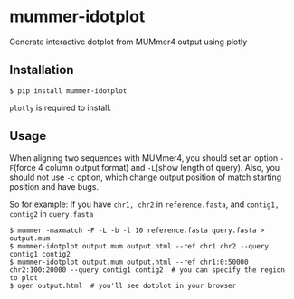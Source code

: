 # mummer-idotplot
Generate interactive dotplot from MUMmer4 output using plotly

## Installation
```
$ pip install mummer-idotplot
```
`plotly` is required to install.

## Usage

When aligning two sequences with MUMmer4, you should set an option `-F`(force 4 column output format) and `-L`(show length of query). Also, you should not use `-c` option, which change output position of match starting position and have bugs.

So for example:
If you have `chr1, chr2` in `reference.fasta`, and `contig1, contig2` in `query.fasta`
```
$ mummer -maxmatch -F -L -b -l 10 reference.fasta query.fasta > output.mum
$ mummer-idotplot output.mum output.html --ref chr1 chr2 --query contig1 contig2
$ mummer-idotplot output.mum output.html --ref chr1:0:50000 chr2:100:20000 --query contig1 contig2  # you can specify the region to plot
$ open output.html  # you'll see dotplot in your browser
```

